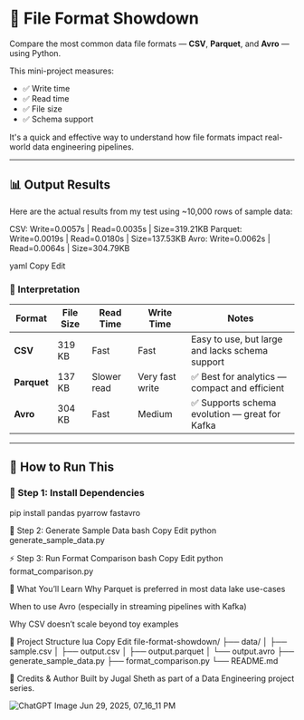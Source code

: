 # 🧪 File Format Showdown

Compare the most common data file formats — **CSV**, **Parquet**, and **Avro** — using Python.

This mini-project measures:
- ✅ Write time
- ✅ Read time
- ✅ File size
- ✅ Schema support

It's a quick and effective way to understand how file formats impact real-world data engineering pipelines.

---

## 📊 Output Results

Here are the actual results from my test using ~10,000 rows of sample data:

CSV: Write=0.0057s | Read=0.0035s | Size=319.21KB
Parquet: Write=0.0019s | Read=0.0180s | Size=137.53KB
Avro: Write=0.0062s | Read=0.0064s | Size=304.79KB

yaml
Copy
Edit

### 🧠 Interpretation

| Format   | File Size | Read Time | Write Time | Notes |
|----------|-----------|-----------|------------|-------|
| **CSV**  | 319 KB    | Fast      | Fast       | Easy to use, but large and lacks schema support |
| **Parquet** | 137 KB | Slower read | Very fast write | ✅ Best for analytics — compact and efficient |
| **Avro** | 304 KB    | Fast      | Medium     | ✅ Supports schema evolution — great for Kafka |

---

## 🚀 How to Run This

### 🧱 Step 1: Install Dependencies

pip install pandas pyarrow fastavro

📂 Step 2: Generate Sample Data
bash
Copy
Edit
python generate_sample_data.py

⚡ Step 3: Run Format Comparison
bash
Copy
Edit
python format_comparison.py

🧠 What You’ll Learn
Why Parquet is preferred in most data lake use-cases

When to use Avro (especially in streaming pipelines with Kafka)

Why CSV doesn’t scale beyond toy examples

📂 Project Structure
lua
Copy
Edit
file-format-showdown/
├── data/
│   ├── sample.csv
│   ├── output.csv
│   ├── output.parquet
│   └── output.avro
├── generate_sample_data.py
├── format_comparison.py
└── README.md

🙌 Credits & Author
Built by Jugal Sheth as part of a Data Engineering project series.

![ChatGPT Image Jun 29, 2025, 07_16_11 PM](https://github.com/user-attachments/assets/88ebf258-cd6f-455b-b908-db68588ae7c7)

